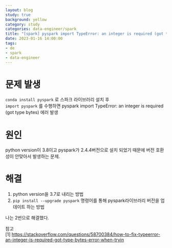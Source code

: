 ```yaml
---
layout: blog
study: true
background: yellow
category: study
categories: data-engineer/spark
title: "[spark] pyspark import TypeError: an integer is required (got type bytes) "
date: 2023-01-16 14:00:00
tags:
- de
- spark
- data-engineer
---
```


# 문제 발생
`conda install pyspark` 로 스파크 라이브러리 설치 후  
`import pyspark` 를 수행하면 pyspark import TypeError: an integer is required (got type bytes)  에러 발생

# 원인
python version이 3.8이고 pyspark가 2.4.4버전으로 설치 되었기 때문에 버전 호환성이 안맞아서 발생하는 문제.

# 해결
1. python version을 3.7로 내리는 방법
2. `pip install --upgrade pyspark` 명령어를 통해 pyspark라이브러리 버전을 업데이트 하는 방법  

나는 2번으로 해결했다.



참고  
[1] https://stackoverflow.com/questions/58700384/how-to-fix-typeerror-an-integer-is-required-got-type-bytes-error-when-tryin
